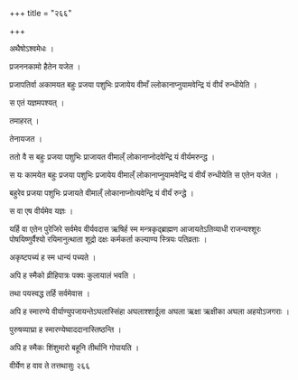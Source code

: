 +++
title = "२६६"

+++

 

अथैषोऽश्वमेधः । 

प्रजननकामो हैतेन यजेत । 

प्रजापतिर्वा अकामयत बहुः प्रजया पशुभिः प्रजायेय वीमाँ
ल्लोकानाप्नुयामवेन्द्रि यं वीर्यं
रुन्धीयेति । 

स एतं यज्ञमपश्यत् । 

तमाहरत् । 

तेनायजत । 

ततो वै स बहुः प्रजया पशुभिः प्राजायत वीमाल्ँ लोकानाप्नोदवेन्द्रि यं
वीर्यमरुन्द्ध । 

स यः कामयेत बहुः प्रजया पशुभिः प्रजायेय वीमाल्ँ लोकानाप्नुयामवेन्द्रि यं
वीर्यं रुन्धीयेति स एतेन यजेत । 

बहुरेव प्रजया पशुभिः प्रजायते वीमाल्ँ लोकानाप्नोत्यवेन्द्रि यं वीर्यं
रुन्द्धे । 

स वा एष वीर्यमेव यज्ञः । 

यर्हि वा एतेन पुरेजिरे सर्वमेव वीर्यवदास ऋषिर्ह स्म मन्त्रकृद्ब्राह्मण
आजायतेऽतिव्याधी राजन्यश्शूरः पोषयिष्णुर्वैश्यो रयिमानुत्थाता शूद्रो
दक्षः कर्मकर्ता कल्याण्य स्त्रियः पतिव्रताः । 

अकृष्टपच्यं ह स्म धान्यं पच्यते । 

अपि ह स्मैको व्रीहिपात्रः पक्वः कुलायालं भवति । 

तथा पयस्वद्ध तर्हि सर्वमेवास । 

अपि ह स्मारण्ये वीर्याण्युपजायन्तेऽघलास्सिंहा अघलाश्शार्दूला अघला ऋक्षा
ऋक्षीका अघला अहयोऽजगराः । 

पुरुषव्याघ्रा ह स्मारण्येष्वाददानास्तिष्ठन्ति । 

अपि ह स्मैकः शिंशुमारो बहूनि तीर्थानि गोपायति । 

वीर्येण ह वाव ते तत्तथासुः २६६
